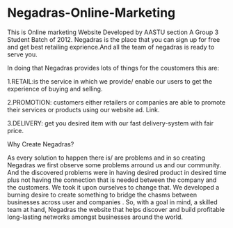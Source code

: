 # Negadras-Online-Marketing
This is Online marketing Website Developed by AASTU section A Group 3 Student Batch of 2012.
Negadras is the place that you can sign up for free and get best retailing exprience.And all the team of negadras is ready to serve you.

In doing that Negadras provides lots of things for the coustomers this are:

  1.RETAIL:is the service in which we provide/ enable our users to get the experience of buying and selling.
  
  2.PROMOTION: customers either retailers or companies are able to promote their services or products using our website ad. Link.
  
  3.DELIVERY: get you desired item with our fast delivery-system with fair price.
  

Why Create Negadras?

As every solution to happen there is/ are problems and in so creating Negadras we first observe some problems arround us and our community.
And the discovered problems were in having desired product in desired time plus not having the connection that is needed between the company and the customers.
We took it upon ourselves to change that. We developed a burning desire to create something to bridge the chasms between businesses across user and companies . So, with a goal in mind, a skilled team at hand, Negadras the website that helps discover and build profitable long-lasting networks amongst businesses around the world.
